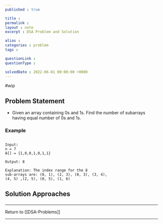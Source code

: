 ```yaml
---
published : true

title : 
permalink : 
layout : note
excerpt : DSA Problem and Solution

alias : 
categories : problem
tags : 

questionLink : 
questionType : 

solvedDate : 2022-06-01 00:00:00 +0000
---
```


#wip 

## Problem Statement

- Given an array containing 0s and 1s. Find the number of subarrays having equal number of 0s and 1s.

### Example

```

Input:
n = 7
A[] = {1,0,0,1,0,1,1}

Output: 8

Explanation: The index range for the 8 
sub-arrays are: (0, 1), (2, 3), (0, 3), (3, 4), 
(4, 5) ,(2, 5), (0, 5), (1, 6)

```

## Solution Approaches

### 

---

Return to [[DSA-Problems]]

---
